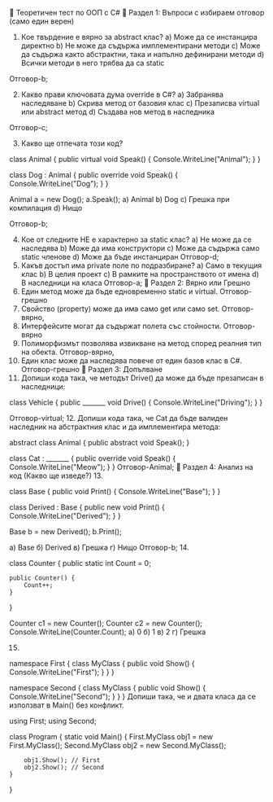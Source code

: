 ﻿

🧪 Теоретичен тест по ООП с C#
📘 Раздел 1: Въпроси с избираем отговор (само един верен)


1. Кое твърдение е вярно за abstract клас?
a) Може да се инстанцира директно
b) Не може да съдържа имплементирани методи
c) Може да съдържа както абстрактни, така и напълно дефинирани методи
d) Всички методи в него трябва да са static
 
 Отговор-b;

2. Какво прави ключовата дума override в C#?
a) Забранява наследяване
b) Скрива метод от базовия клас
c) Презаписва virtual или abstract метод
d) Създава нов метод в наследника

Отговор-c;

3. Какво ще отпечата този код?


class Animal {
    public virtual void Speak() {
        Console.WriteLine("Animal");
    }
}

class Dog : Animal {
    public override void Speak() {
        Console.WriteLine("Dog");
    }
}

Animal a = new Dog();
a.Speak();
a) Animal
b) Dog
c) Грешка при компилация
d) Нищо

 
 Отговор-b;


4. Кое от следните НЕ е характерно за static клас?
a) Не може да се наследява
b) Може да има конструктори
c) Може да съдържа само static членове
d) Може да бъде инстанциран
Отговор-d;
5. Какъв достъп има private поле по подразбиране?
a) Само в текущия клас
b) В целия проект
c) В рамките на пространството от имена
d) В наследници на класа
Отговор-a;
📙 Раздел 2: Вярно или Грешно
6. Един метод може да бъде едновременно static и virtual.
Отговор-грешно
7. Свойство (property) може да има само get или само set.
Отговор-вярно,
 8. Интерфейсите могат да съдържат полета със стойности.
 Отговор-вярно
9. Полиморфизмът позволява извикване на метод според реалния тип на обекта.
Отговор-вярно,
 10. Един клас може да наследява повече от един базов клас в C#.
Отговор-грешно
📗 Раздел 3: Допълване
11. Допиши кода така, че методът Drive() да може да бъде презаписан в наследници:

class Vehicle {
    public _______ void Drive() {
        Console.WriteLine("Driving");
    }
}

Отговор-virtual;
12. Допиши кода така, че Cat да бъде валиден наследник на абстрактния клас и да имплементира метода:

abstract class Animal {
    public abstract void Speak();
}

class Cat : _______ {
    public override void Speak() {
        Console.WriteLine("Meow");
    }
}
Отговор-Animal;
📕 Раздел 4: Анализ на код (Какво ще изведе?)
13.


class Base {
    public void Print() {
        Console.WriteLine("Base");
    }
}

class Derived : Base {
    public new void Print() {
        Console.WriteLine("Derived");
    }
}

Base b = new Derived();
b.Print();

а) Base
б) Derived
в) Грешка
г) Нищо
Отговор-b;
14.

class Counter {
    public static int Count = 0;

    public Counter() {
        Count++;
    }
}

Counter c1 = new Counter();
Counter c2 = new Counter();
Console.WriteLine(Counter.Count);
а) 0
б) 1
в) 2
г) Грешка

15.


namespace First {
    class MyClass {
        public void Show() {
            Console.WriteLine("First");
        }
    }
}

namespace Second {
    class MyClass {
        public void Show() {
            Console.WriteLine("Second");
        }
    }
}
Допиши така, че и двата класа да се използват в Main() без конфликт.

using First;
using Second;

class Program {
    static void Main() {
        First.MyClass obj1 = new First.MyClass();
        Second.MyClass obj2 = new Second.MyClass();

        obj1.Show(); // First
        obj2.Show(); // Second
    }
}

